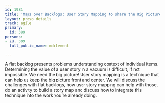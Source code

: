 ```yaml
---
id: 1981
title: 'Maps over Backlogs: User Story Mapping to share the Big Picture'
layout: preso_details
track: agile
primary:
  id: 389
persons:
- id: 389
  full_public_name: mdclement

---
```

A flat backlog presents problems understanding context of individual items.  Determining the value of a user story in a vacuum is difficult, if not impossible.  We need the big picture!  User story mapping is a technique that can help us keep the big picture front and center.  We will discuss the challenges with flat backlogs, how user story mapping can help with those, do an activity to build a story map and discuss how to integrate this technique into the work you’re already doing.
